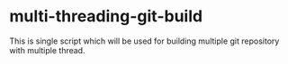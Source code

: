 # multi-threading-git-build
This is single script which will be used for building multiple git repository with multiple thread.
